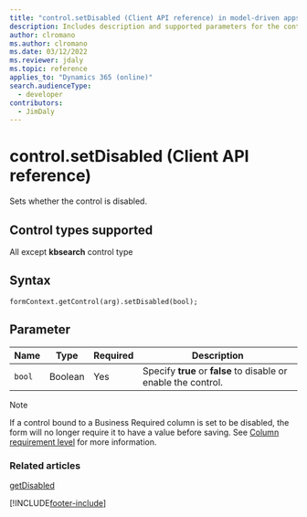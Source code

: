 ```yaml
---
title: "control.setDisabled (Client API reference) in model-driven apps| MicrosoftDocs"
description: Includes description and supported parameters for the control.setDisabled method.
author: clromano
ms.author: clromano
ms.date: 03/12/2022
ms.reviewer: jdaly
ms.topic: reference
applies_to: "Dynamics 365 (online)"
search.audienceType: 
  - developer
contributors:
  - JimDaly
---
```

# control.setDisabled (Client API reference)



Sets whether the control is disabled.

## Control types supported

All except **kbsearch** control type

## Syntax

`formContext.getControl(arg).setDisabled(bool);`

## Parameter

|Name|Type|Required|Description|
|--|--|--|--|
|`bool`|Boolean|Yes|Specify **true** or **false** to disable or enable the control.|

> [!NOTE]
> If a control bound to a Business Required column is set to be disabled, the form will no longer require it to have a value before saving. See [Column requirement level](../../../../data-platform/entity-attribute-metadata.md#column-requirement-level) for more information.

### Related articles

[getDisabled](getDisabled.md)





[!INCLUDE[footer-include](../../../../../includes/footer-banner.md)]
